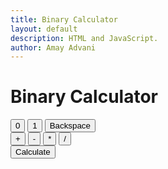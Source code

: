 ```yaml
---
title: Binary Calculator
layout: default
description: HTML and JavaScript.
author: Amay Advani
---
```



<html>
    <head>
        <meta charset="utf-8"/>
        <!-- this tag makes is so that the browser can translate the code-->
        <title>Binary Calculator</title>
        <!--this bootstrap allows me to import javascript and html design and templates-->
        <link rel= "stylesheet"
            href= 
"https://cdn.jsdelivr.net/npm/bootstrap@4.5.3/dist/css/bootstrap.min.css" 
              integrity=
"sha384-TX8t27EcRE3e/ihU7zmQxVncDAy5uIKz4rEkgIXeMed4M0jlfIDPvg6uqKI2xXr2" 
              crossorigin="anonymous" />
    </head>
    <body>
    <!--this div tag allows me to group coded content together or a division tag -->
         <div class="container">
            <div class="jumbotron">
                <h1>Binary Calculator</h1>
                <div id="output"></div>
                <div class="container mt-2">
                    <div class="row">
                        <div class="col-12">
                            <button type="button" 
                                    class="btn btn-light" 
                                    onclick="input('0')">
                                      0</button>
                            <button type="button" 
                                    class="btn btn-light" 
                                    onclick="input('1')">
                                      1</button>
                            <button type="button" 
                                    class="btn btn-warning float-middle" 
                                    onclick="backspace()">
                                      Backspace</button>
                        </div>
                    </div>
                    <div class="row mt-2">
                        <div class="col-12">
                            <button type="button" 
                                    class="btn btn-info" 
                                    onclick="input('+')">+</button>
                            <button type="button"
                                    class="btn btn-info" 
                                    onclick="input('-')">-</button>
                            <button type="button" 
                                    class="btn btn-info" 
                                    onclick="input('*')">*</button>
                            <button type="button" 
                                    class="btn btn-info" 
                                    onclick="input('/')">/</button>
                        </div>
                    </div>
                    <div class="row mt-2">
                        <div class="col-12">
                            <button type="button" 
                                    class="btn btn-success" 
                                    onclick="calculate()">Calculate</button>
                                    </div>
                    </div>
                </div>
            </div>
        </div>
        <!--jquery and popper.js cdn -->
        <script src=
"https://code.jquery.com/jquery-3.5.1.slim.min.js" 
                integrity=
"sha384-DfXdz2htPH0lsSSs5nCTpuj/zy4C+OGpamoFVy38MVBnE+IbbVYUew+OrCXaRkfj" 
                crossorigin="anonymous"></script>
        <script src=
"https://cdn.jsdelivr.net/npm/bootstrap@4.5.3/dist/js/bootstrap.bundle.min.js" 
                integrity=
"sha384-ho+j7jyWK8fNQe+A12Hb8AhRq26LrZ/JpcUGGOn+Y7RsweNrtN/tE3MoK7ZeZDyx" 
                crossorigin="anonymous"></script>
    </body>
</html>
